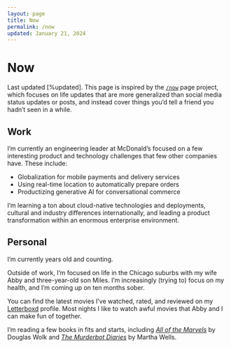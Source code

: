 ```yaml
---
layout: page
title: Now
permalink: /now
updated: January 21, 2024
---
```


# Now
Last updated [%updated]. This page is inspired by the [`/now`](https://nownownow.com/about) page project, which focuses on life updates that are more generalized than social media status updates or posts, and instead cover things you’d tell a friend you hadn’t seen in a while.

## Work

I’m currently an engineering leader at McDonald’s focused on a few interesting product and technology challenges that few other companies have. These include:

- Globalization for mobile payments and delivery services
- Using real-time location to automatically prepare orders
- Productizing generative AI for conversational commerce

I’m learning a ton about cloud-native technologies and deployments, cultural and industry differences internationally, and leading a product transformation within an enormous enterprise environment.

## Personal 

I’m currently <script>document.write(`${(new Date()-new Date("1991-07-26T13:44:00Z"))/1000/60/60/24/365.25}`)</script> years old and counting.

Outside of work, I’m focused on life in the Chicago suburbs with my wife Abby and three-year-old son Miles. I’m increasingly (trying to) focus on my health, and I’m coming up on ten months sober.

You can find the latest movies I’ve watched, rated, and reviewed on my [Letterboxd](https://letterboxd.com/conmas) profile. Most nights I like to watch awful movies that Abby and I can make fun of together.

I’m reading a few books in fits and starts, including [*All of the Marvels*](https://apple.co/3U85Oub) by Douglas Wolk and [*The Murderbot Diaries*](https://apple.co/48DqfDJ) by Martha Wells.
